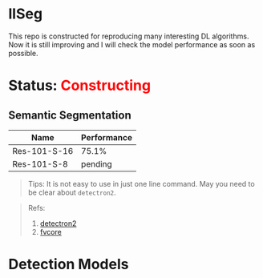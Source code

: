 # llSeg

This repo is constructed for reproducing many interesting DL algorithms. Now it is still improving and I will check the model performance as soon as possible.

# Status: <font color=red> Constructing </font>

## Semantic Segmentation
|Name| Performance|
|-|-|
|Res-101-S-16| 75.1%  |
|Res-101-S-8 | pending|

> Tips: It is not easy to use in just one line command. May you need to be clear about `detectron2`.

>Refs:
> 1. [detectron2](https://github.com/facebookresearch/detectron2)
> 2. [fvcore](https://github.com/facebookresearch/fvcore)


# Detection Models

